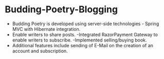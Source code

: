 # Budding-Poetry-Blogging

- Budding Poetry is developed using server-side technologies - Spring MVC with Hibernate integration.
- Enable writers to share posts.
-Integrated RazorPayment Gateway to enable writers to subscribe.
-Implemented selling/buying book.
- Additional features include sending of E-Mail on the creation of an account and subscription.
